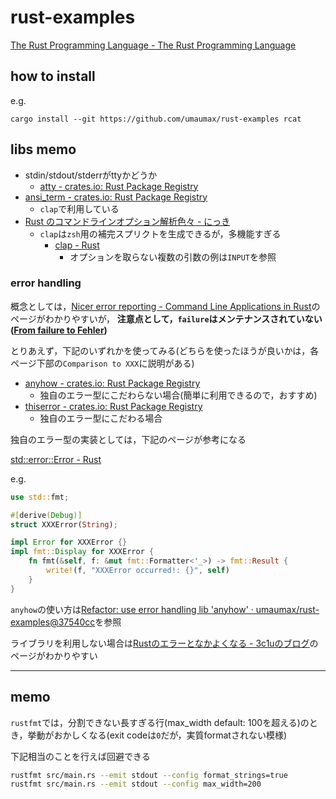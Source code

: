 # rust-examples

[The Rust Programming Language \- The Rust Programming Language]( https://doc.rust-lang.org/book/ )

## how to install
e.g.
```
cargo install --git https://github.com/umaumax/rust-examples rcat
```

## libs memo
* stdin/stdout/stderrがttyかどうか
  * [atty \- crates\.io: Rust Package Registry]( https://crates.io/crates/atty )
* [ansi\_term \- crates\.io: Rust Package Registry]( https://crates.io/crates/ansi_term )
  * `clap`で利用している
* [Rust のコマンドラインオプション解析色々 \- にっき]( http://ubnt-intrepid.hatenablog.com/entry/rust_commandline_parsers )
  * `clap`は`zsh`用の補完スプリクトを生成できるが，多機能すぎる
    * [clap \- Rust]( https://docs.rs/clap/2.27.1/clap/#quick-example )
      * オプションを取らない複数の引数の例は`INPUT`を参照

### error handling
概念としては，[Nicer error reporting \- Command Line Applications in Rust]( https://rust-cli.github.io/book/tutorial/errors.html )のページがわかりやすいが，
__注意点として，`failure`はメンテナンスされていない([From failure to Fehler]( https://boats.gitlab.io/blog/post/failure-to-fehler/ ))__

とりあえず，下記のいずれかを使ってみる(どちらを使ったほうが良いかは，各ページ下部の`Comparison to XXX`に説明がある)

* [anyhow \- crates\.io: Rust Package Registry]( https://crates.io/crates/anyhow )
  * 独自のエラー型にこだわらない場合(簡単に利用できるので，おすすめ)
* [thiserror \- crates\.io: Rust Package Registry]( https://crates.io/crates/thiserror )
  * 独自のエラー型にこだわる場合

独自のエラー型の実装としては，下記のページが参考になる

[std::error::Error \- Rust]( https://doc.rust-lang.org/std/error/trait.Error.html#examples )

e.g.
```rust
use std::fmt;

#[derive(Debug)]
struct XXXError(String);

impl Error for XXXError {}
impl fmt::Display for XXXError {
    fn fmt(&self, f: &mut fmt::Formatter<'_>) -> fmt::Result {
        write!(f, "XXXError occurred!: {}", self)
    }
}
```

`anyhow`の使い方は[Refactor: use error handling lib 'anyhow' · umaumax/rust\-examples@37540cc]( https://github.com/umaumax/rust-examples/commit/37540ccf1422833371fd01171467a4eda4577d21 )を参照

ライブラリを利用しない場合は[Rustのエラーとなかよくなる \- 3c1uのブログ]( https://3c1u.hatenablog.com/entry/2019/09/18/060000 )のページがわかりやすい

----

## memo
`rustfmt`では，分割できない長すぎる行(max_width default: 100を超える)のとき，挙動がおかしくなる(exit codeは`0`だが，実質formatされない模様)

下記相当のことを行えば回避できる
```bash
rustfmt src/main.rs --emit stdout --config format_strings=true
rustfmt src/main.rs --emit stdout --config max_width=200
```
